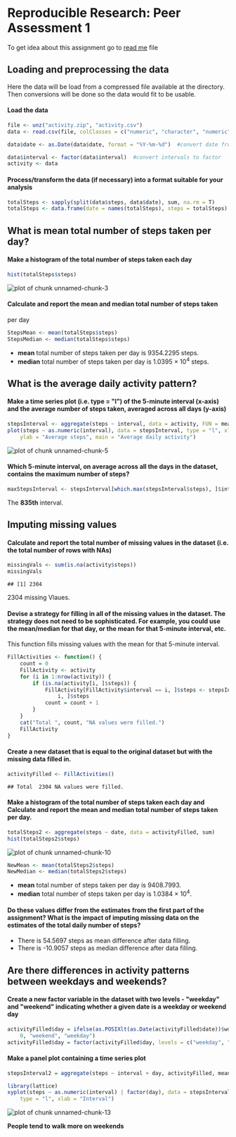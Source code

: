 Reproducible Research: Peer Assessment 1
==============================


To get idea about this assignment go to [read me][1] file 


## Loading and preprocessing the data

Here the data will be load from a compressed file available at the directory.
Then conversions will be done so the data would fit to be usable. 

#### Load the data

```r
file <- unz("activity.zip", "activity.csv")
data <- read.csv(file, colClasses = c("numeric", "character", "numeric"))

data$date <- as.Date(data$date, format = "%Y-%m-%d")  #convert date from characters data into date 

data$interval <- factor(data$interval)  #convert intervals to factor
activity <- data
```


#### Process/transform the data (if necessary) into a format suitable for your analysis


```r
totalSteps <- sapply(split(data$steps, data$date), sum, na.rm = T)
totalSteps <- data.frame(date = names(totalSteps), steps = totalSteps)
```




## What is mean total number of steps taken per day?


#### Make a histogram of the total number of steps taken each day

```r
hist(totalSteps$steps)
```

![plot of chunk unnamed-chunk-3](figure/unnamed-chunk-3.png) 


#### Calculate and report the **mean** and **median** total number of steps taken 
per day 


```r
StepsMean <- mean(totalSteps$steps)
StepsMedian <- median(totalSteps$steps)
```

* **mean** total number of steps taken per day is 9354.2295 steps.
* **median** total number of steps taken per day is 1.0395 &times; 10<sup>4</sup> steps.
    
    
## What is the average daily activity pattern?


#### Make a time series plot (i.e. type = "l") of the 5-minute interval (x-axis) and the average number of steps taken, averaged across all days (y-axis)


```r
stepsInterval <- aggregate(steps ~ interval, data = activity, FUN = mean, na.rm = TRUE)
plot(steps ~ as.numeric(interval), data = stepsInterval, type = "l", xlab = "5-minute interval", 
    ylab = "Average steps", main = "Average daily activity")
```

![plot of chunk unnamed-chunk-5](figure/unnamed-chunk-5.png) 


#### Which 5-minute interval, on average across all the days in the dataset, contains the maximum number of steps? 

```r
maxStepsInterval <- stepsInterval[which.max(stepsInterval$steps), ]$interval
```


The **835th** interval.



## Imputing missing values


#### Calculate and report the total number of missing values in the dataset (i.e. the total number of rows with NAs)

```r
missingVals <- sum(is.na(activity$steps))
missingVals
```

```
## [1] 2304
```

2304 missing Vlaues.

#### Devise a strategy for filling in all of the missing values in the dataset. The strategy does not need to be sophisticated. For example, you could use the mean/median for that day, or the mean for that 5-minute interval, etc.

This function fills missing values with the mean for that 5-minute interval. 

```r
FillActivities <- function() {
    count = 0
    FillActivity <- activity
    for (i in 1:nrow(activity)) {
        if (is.na(activity[i, ]$steps)) {
            FillActivity[FillActivity$interval == i, ]$steps <- stepsInterval[stepsInterval$interval == 
                i, ]$steps
            count = count + 1
        }
    }
    cat("Total ", count, "NA values were filled.")
    FillActivity
}
```


#### Create a new dataset that is equal to the original dataset but with the missing data filled in.


```r
activityFilled <- FillActivities()
```

```
## Total  2304 NA values were filled.
```




#### Make a histogram of the total number of steps taken each day and Calculate and report the mean and median total number of steps taken per day. 

```r
totalSteps2 <- aggregate(steps ~ date, data = activityFilled, sum)
hist(totalSteps2$steps)
```

![plot of chunk unnamed-chunk-10](figure/unnamed-chunk-10.png) 

```r
NewMean <- mean(totalSteps2$steps)
NewMedian <- median(totalSteps2$steps)
```

* **mean** total number of steps taken per day is 9408.7993.
* **median** total number of steps taken per day is 1.0384 &times; 10<sup>4</sup>.

#### Do these values differ from the estimates from the first part of the assignment? What is the impact of imputing missing data on the estimates of the total daily number of steps?

* There is 54.5697 steps as mean difference after data filling.
* There is -10.9057 steps as median difference after data filling.


## Are there differences in activity patterns between weekdays and weekends?


#### Create a new factor variable in the dataset with two levels - "weekday" and "weekend" indicating whether a given date is a weekday or weekend day


```r
activityFilled$day = ifelse(as.POSIXlt(as.Date(activityFilled$date))$wday%%6 == 
    0, "weekend", "weekday")
activityFilled$day = factor(activityFilled$day, levels = c("weekday", "weekend"))
```



#### Make a panel plot containing a time series plot


```r
stepsInterval2 = aggregate(steps ~ interval + day, activityFilled, mean)
```




```r
library(lattice)
xyplot(steps ~ as.numeric(interval) | factor(day), data = stepsInterval2, aspect = 1/2, 
    type = "l", xlab = "Interval")
```

![plot of chunk unnamed-chunk-13](figure/unnamed-chunk-13.png) 

**People tend to walk more on weekends**

[1]: https://github.com/Shibrain/RepData_PeerAssessment1/blob/master/README.md "read me"

